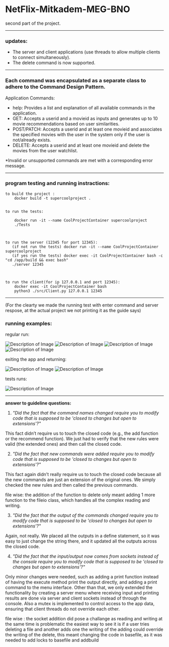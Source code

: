 # NetFlix-Mitkadem-MEG-BNO
second part of the project.

---------------------------------------------------------------------------------------------------------------------------------------------------------------------------------------------------------------------

### updates:
-  The server and client applications (use threads to allow multiple clients to connect simultaneously).
-  The delete command is now supported.
  
-------------------------------------------------------------------------------------------------------------------------------------------------------------------------------------------------------------------------------------------------------------------------
### Each command was encapsulated as a separate class to adhere to the Command Design Pattern.

Application Commands:
- help: Provides a list and explanation of all available commands in the application.
- GET: Accepts a userid and a movieid as inputs and generates up to 10 movie recommendations based on user similarities.
- POST/PATCH: Accepts a userid and at least one movieid and associates the specified movies with the user in the system only if
   the user is not/already exists.
- DELETE: Accepts a userid and at least one movieid and delete the movies from the user watchlist.
  
*Invalid or unsupported commands are met with a corresponding error message.
  
----------------------------------------------------------------------------------------------------------------------------------------------------------------------------------------------------------------------------------------------------------------------------


### program testing and running instractions:

    to build the project :
        docker build -t supercoolproject .


    to run the tests:

        docker run -it --name CoolProjectContainer supercoolproject
        ./Tests



    to run the server (12345 for port 12345):
       (if not run the tests) docker run -it --name CoolProjectContainer supercoolproject
       (if yes run the tests) docker exec -it CoolProjectContainer bash -c "cd /app/build && exec bash"
       ./server 12345 



    to run the client(for ip 127.0.0.1 and port 12345):
        docker exec -it CoolProjectContainer bash
        python3 ./src/Client.py 127.0.0.1 12345

----------------------------------------------------------------------------------------------------------------------------------------------------------------------------------------------------------------------------------------------------------------------------

(For the clearty we made the running test with enter command and server respose, at the actual project we not printing it as the guide says)
### running examples:

regular run:

![Description of Image](photos/multy1.png)
![Description of Image](photos/multy2.png)
![Description of Image](photos/multy3.png)
![Description of Image](photos/multy4.png)

exiting the app and returning:

![Description of Image](photos/RESUME.png)
![Description of Image](photos/RESUME2.png)


tests runs:

![Description of Image](photos/TESTS.png)

----------------------------------------------------------------------------------------------------------------------------------------------------------------------------------------------------------------------------------------------------------------------------

 **answer to guideline questions:**

1. *"Did the fact that the command names changed require you to modify code that is supposed to be 'closed to changes but open to extensions'?"*

This fact didn’t require us to touch the closed code (e.g., the add function or the recommend function). We just had to verify that 
the new rules were valid (the extended ones) and then call the closed code.



2. *"Did the fact that new commands were added require you to modify code that is supposed to be 'closed to changes but open to extensions'?"*

This fact again didn’t really require us to touch the closed code because all the new commands are just an extension of the original ones. We simply checked the new rules and then called the previous commands.

file wise:  the addition of the function to delete only meant adding 1 more function to the fileio class,
            which handles all the complex reading and writing.



3. *"Did the fact that the output of the commands changed require you to modify code that is supposed to be 'closed to changes but open to extensions'?"*

Again, not really. We placed all the outputs in a define statement, so it was easy to just change the string there, and it updated 
all the outputs across the closed code.



4. *"Did the fact that the input/output now comes from sockets instead of the console require you to modify code that is supposed to be 'closed to changes but open to extensions'?"*

Only minor changes were needed, such as adding a print function instead of having the execute method print the output directly, and adding a print command to the menu interface. Other than that, we only extended the functionality by creating a server menu where receiving input and printing results are done via server and client sockets instead of through the console.
Also  a mutex is implemented to control access to the app data, ensuring that client threads do not override each other.
 
file wise : the socket addition did pose a challange as reading and writing at the same time is problematic
            the easiest way to see it is if a user tries deleting a file and another adds one the writing of the adding could override the writing of the delete,
            this meant changing the code in basefile, as it was needed to add locks to basefile and addbuild


